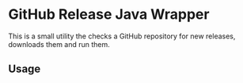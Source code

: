# GitHub Release Java Wrapper

This is a small utility the checks a GitHub repository for new releases, downloads them and run them.

## Usage
